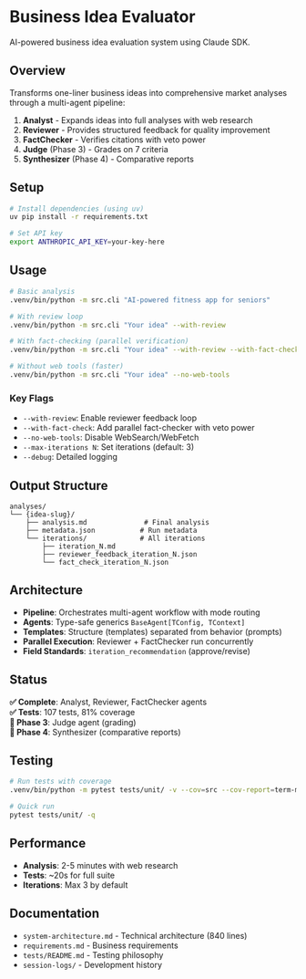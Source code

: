# Business Idea Evaluator

AI-powered business idea evaluation system using Claude SDK.

## Overview

Transforms one-liner business ideas into comprehensive market analyses through a multi-agent pipeline:

1. **Analyst** - Expands ideas into full analyses with web research
2. **Reviewer** - Provides structured feedback for quality improvement  
3. **FactChecker** - Verifies citations with veto power
4. **Judge** (Phase 3) - Grades on 7 criteria
5. **Synthesizer** (Phase 4) - Comparative reports

## Setup

```bash
# Install dependencies (using uv)
uv pip install -r requirements.txt

# Set API key
export ANTHROPIC_API_KEY=your-key-here
```

## Usage

```bash
# Basic analysis
.venv/bin/python -m src.cli "AI-powered fitness app for seniors"

# With review loop
.venv/bin/python -m src.cli "Your idea" --with-review

# With fact-checking (parallel verification)
.venv/bin/python -m src.cli "Your idea" --with-review --with-fact-check

# Without web tools (faster)
.venv/bin/python -m src.cli "Your idea" --no-web-tools
```

### Key Flags

- `--with-review`: Enable reviewer feedback loop
- `--with-fact-check`: Add parallel fact-checker with veto power
- `--no-web-tools`: Disable WebSearch/WebFetch
- `--max-iterations N`: Set iterations (default: 3)
- `--debug`: Detailed logging

## Output Structure

```text
analyses/
└── {idea-slug}/
    ├── analysis.md              # Final analysis
    ├── metadata.json           # Run metadata
    └── iterations/             # All iterations
        ├── iteration_N.md
        ├── reviewer_feedback_iteration_N.json
        └── fact_check_iteration_N.json
```

## Architecture

- **Pipeline**: Orchestrates multi-agent workflow with mode routing
- **Agents**: Type-safe generics `BaseAgent[TConfig, TContext]`
- **Templates**: Structure (templates) separated from behavior (prompts)
- **Parallel Execution**: Reviewer + FactChecker run concurrently
- **Field Standards**: `iteration_recommendation` (approve/revise)

## Status

**✅ Complete**: Analyst, Reviewer, FactChecker agents  
**✅ Tests**: 107 tests, 81% coverage  
**🚧 Phase 3**: Judge agent (grading)  
**📅 Phase 4**: Synthesizer (comparative reports)

## Testing

```bash
# Run tests with coverage
.venv/bin/python -m pytest tests/unit/ -v --cov=src --cov-report=term-missing

# Quick run
pytest tests/unit/ -q
```

## Performance

- **Analysis**: 2-5 minutes with web research
- **Tests**: ~20s for full suite
- **Iterations**: Max 3 by default

## Documentation

- `system-architecture.md` - Technical architecture (840 lines)
- `requirements.md` - Business requirements
- `tests/README.md` - Testing philosophy
- `session-logs/` - Development history
